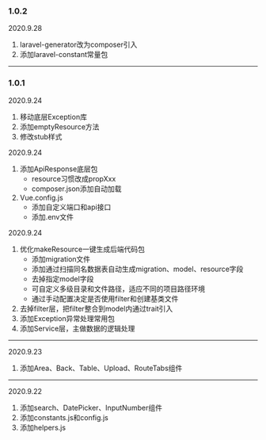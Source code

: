 ### 1.0.2
2020.9.28
1. laravel-generator改为composer引入
2. 添加laravel-constant常量包
---
### 1.0.1
2020.9.24
1. 移动底层Exception库
2. 添加emptyResource方法
3. 修改stub样式

2020.9.24
1. 添加ApiResponse底层包
    * resource习惯改成propXxx
    * composer.json添加自动加载
2. Vue.config.js
    * 添加自定义端口和api接口
    * 添加.env文件
    
2020.9.24
1. 优化makeResource一键生成后端代码包
    * 添加migration文件
    * 添加通过扫描同名数据表自动生成migration、model、resource字段
    * 去掉指定model字段
    * 可自定义多级目录和文件路径，适应不同的项目路径环境
    * 通过手动配置决定是否使用filter和创建基类文件
2. 去掉filter层，把filter整合到model内通过trait引入
3. 添加Exception异常处理常用包
4. 添加Service层，主做数据的逻辑处理
---
2020.9.23
1. 添加Area、Back、Table、Upload、RouteTabs组件
---
2020.9.22
1. 添加search、DatePicker、InputNumber组件
2. 添加constants.js和config.js
3. 添加helpers.js